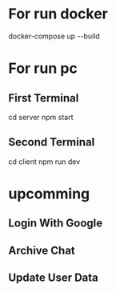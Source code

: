 # For run docker
docker-compose up --build
# For run pc
## First Terminal
cd server
npm start
## Second Terminal
cd client
npm run dev

# upcomming

## Login With Google
## Archive Chat
## Update User Data